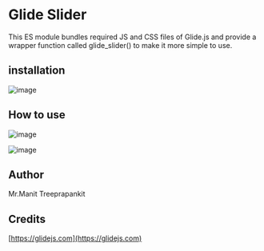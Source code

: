 # Glide Slider

This ES module bundles required JS and CSS files of Glide.js and provide a wrapper function called glide_slider() to make it more simple to use.

## installation

![image](https://github.com/user-attachments/assets/d6b4c318-3a55-4d92-b727-33ee38362ed6)


## How to use

![image](https://github.com/user-attachments/assets/af611e2f-76f0-4275-8c46-c686c77abafe)

![image](https://github.com/user-attachments/assets/f3979d8c-3039-4a58-a7c9-fc410811b57e)

## Author

Mr.Manit Treeprapankit

## Credits

[https://glidejs.com](https://glidejs.com)
